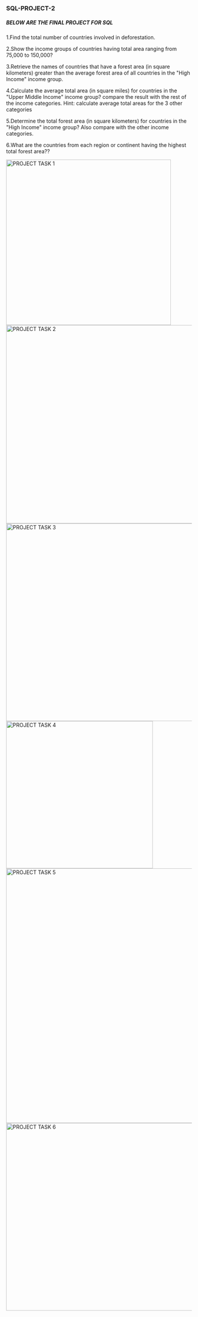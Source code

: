 ### SQL-PROJECT-2
##### BELOW ARE THE FINAL PROJECT FOR SQL 
  1.Find the total number of countries involved in deforestation. 

  2.Show the income groups of countries having total area ranging from 75,000 to 150,000?

  3.Retrieve the names of countries that have a forest area (in square kilometers) greater than the average forest area of all countries in the "High Income" income group.

  4.Calculate the average total area (in square miles) for countries in the "Upper Middle Income" income group? 
 compare the result with the rest of the income categories.
                  Hint: calculate average total areas for the 3 other categories
 
  5.Determine the total forest area (in square kilometers) for countries in the "High Income" income group? Also compare with the other income categories. 

  6.What are the countries from each region or continent having the highest total forest area??
  
  <img width="447" alt="PROJECT TASK 1" src="https://github.com/ask4luv/SQL-PROJECT-2/assets/138107435/d384bb02-646e-4ec2-906d-cd0320aafbb0">

  <img width="536" alt="PROJECT TASK 2" src="https://github.com/ask4luv/SQL-PROJECT-2/assets/138107435/6fb72b02-951a-443c-bd2a-37e052fcb356">

  <img width="534" alt="PROJECT TASK 3" src="https://github.com/ask4luv/SQL-PROJECT-2/assets/138107435/d164bb1b-3e99-4f29-b9fd-1cadb421455c">

  <img width="398" alt="PROJECT TASK 4" src="https://github.com/ask4luv/SQL-PROJECT-2/assets/138107435/c7a6c956-5df3-4ef9-ae6f-1913d4a6796a">

  <img width="688" alt="PROJECT TASK 5" src="https://github.com/ask4luv/SQL-PROJECT-2/assets/138107435/0ff0b2ea-7ca2-47a8-be0c-f4f2c8c4d98f">

  <img width="507" alt="PROJECT TASK 6" src="https://github.com/ask4luv/SQL-PROJECT-2/assets/138107435/fdaf7888-3e81-4c2c-9ed9-969e9fe9a2c9">






